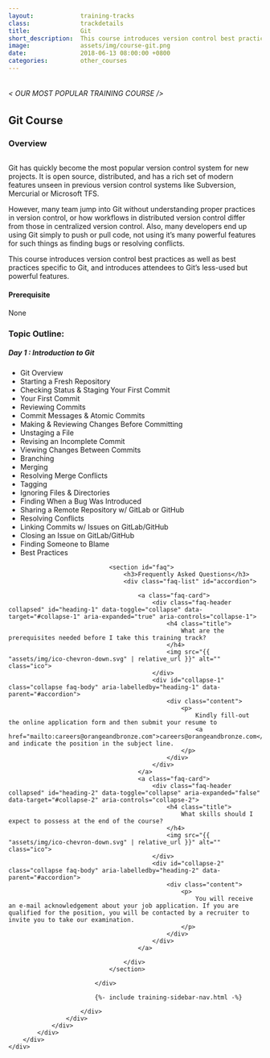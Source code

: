 ```yaml
---
layout:             training-tracks
class:              trackdetails
title:              Git
short_description:  This course introduces version control best practices as well as best practices specific to Git, and introduces Git’s powerful features.
image:              assets/img/course-git.png
date:               2018-06-13 08:00:00 +0800
categories:         other_courses
---
```

<div class="section-content">
    <div class="container-fluid auto-1110">
        <div class="row">
            <div class="col">
                <div class="panel-content">
                    <div class="title-section">
                        <img src="{{ "assets/img/title-software.png" | relative_url }}" alt="">
                        <div class="title">
                            <h6>
                                < OUR MOST POPULAR TRAINING COURSE />
                            </h6>
                            <h2>Git Course</h2>
                        </div>
                    </div>
                    <div class="row" data-sticky-container>
                        <div class="track-panel">
                            <div class="track-content">
                                <section id="overview">
                                    <h3>Overview</h3>
                                    <img class="mb30 img-fluid" src="{{ "assets/img/java-course-cover.jpg" | relative_url }}" alt="">
                                    <p>
                                        Git has quickly become the most popular version control system for new projects. It is open source, distributed, and has a rich set of modern features unseen in previous version control systems like Subversion, Mercurial or Microsoft TFS.
                                    </p>
                                    <p>
                                        However, many team jump into Git without understanding proper practices in version control, or how workflows in distributed version control differ from those in centralized version control. Also, many developers end up using Git simply to push or pull code, not using it’s many powerful features for such things as finding bugs or resolving conflicts.
                                    </p>
                                    <p>
                                        This course introduces version control best practices as well as best practices specific to Git, and introduces attendees to Git’s less-used but powerful features.
                                    </p>
                                    <h4>
                                        Prerequisite
                                    </h4>
                                    <p>
                                        None
                                    </p>
                                </section>
                                <section id="topic-outline">
                                    <h3>
                                        Topic Outline:
                                    </h3>
                                    <h5 class="course-title">Day 1 : Introduction to Git</h5>
                                    <ul class="course-outline">
                                        <li>Git Overview</li>
                                        <li>Starting a Fresh Repository</li>
                                        <li>Checking Status & Staging Your First Commit</li>
                                        <li>Your First Commit</li>
                                        <li>Reviewing Commits</li>
                                        <li>Commit Messages & Atomic Commits</li>
                                        <li>Making & Reviewing Changes Before Committing</li>
                                        <li>Unstaging a File</li>
                                        <li>Revising an Incomplete Commit</li>
                                        <li>Viewing Changes Between Commits</li>
                                        <li>Branching</li>
                                        <li>Merging</li>
                                        <li>Resolving Merge Conflicts</li>
                                        <li>Tagging</li>
                                        <li>Ignoring Files & Directories</li>
                                        <li>Finding When a Bug Was Introduced</li>
                                        <li>Sharing a Remote Repository w/ GitLab or GitHub</li>
                                        <li>Resolving Conflicts</li>
                                        <li>Linking Commits w/ Issues on GitLab/GitHub</li>
                                        <li>Closing an Issue on GitLab/GitHub</li>
                                        <li>Finding Someone to Blame</li>
                                        <li>Best Practices</li>
                                    </ul>
                                </section>

                                <section id="faq">
                                    <h3>Frequently Asked Questions</h3>
                                    <div class="faq-list" id="accordion">

                                        <a class="faq-card">
                                            <div class="faq-header collapsed" id="heading-1" data-toggle="collapse" data-target="#collapse-1" aria-expanded="true" aria-controls="collapse-1">
                                                <h4 class="title">
                                                    What are the prerequisites needed before I take this training track?
                                                </h4>
                                                <img src="{{ "assets/img/ico-chevron-down.svg" | relative_url }}" alt="" class="ico">
                                            </div>
                                            <div id="collapse-1" class="collapse faq-body" aria-labelledby="heading-1" data-parent="#accordion">
                                                <div class="content">
                                                    <p>
                                                        Kindly fill-out the online application form and then submit your resume to
                                                        <a href="mailto:careers@orangeandbronze.com">careers@orangeandbronze.com</a> and indicate the position in the subject line.
                                                    </p>
                                                </div>
                                            </div>
                                        </a>
                                        <a class="faq-card">
                                            <div class="faq-header collapsed" id="heading-2" data-toggle="collapse" aria-expanded="false" data-target="#collapse-2" aria-controls="collapse-2">
                                                <h4 class="title">
                                                    What skills should I expect to possess at the end of the course?
                                                </h4>
                                                <img src="{{ "assets/img/ico-chevron-down.svg" | relative_url }}" alt="" class="ico">
                                            </div>
                                            <div id="collapse-2" class="collapse faq-body" aria-labelledby="heading-2" data-parent="#accordion">
                                                <div class="content">
                                                    <p>
                                                        You will receive an e-mail acknowledgement about your job application. If you are qualified for the position, you will be contacted by a recruiter to invite you to take our examination.
                                                    </p>
                                                </div>
                                            </div>
                                        </a>

                                    </div>
                                </section>

                            </div>

                            {%- include training-sidebar-nav.html -%}

                        </div>
                    </div>
                </div>
            </div>
        </div>
    </div>
</div>